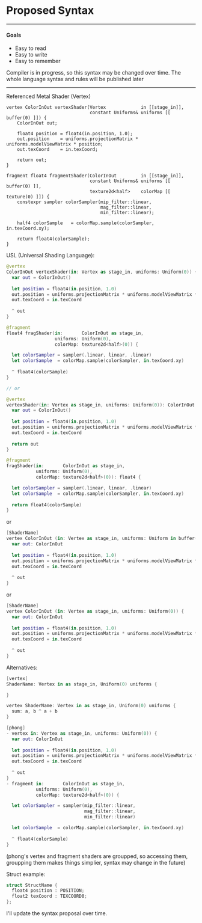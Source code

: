 # Proposed Syntax 

---

#### Goals

* Easy to read
* Easy to write
* Easy to remember

Compiler is in progress, so this syntax may be changed over time. The whole language syntax and rules will be published later

---

Referenced Metal Shader (Vertex)

```metal
vertex ColorInOut vertexShader(Vertex             in [[stage_in]],
                               constant Uniforms& uniforms [[ buffer(0) ]]) {
    ColorInOut out;

    float4 position = float4(in.position, 1.0);
    out.position    = uniforms.projectionMatrix * uniforms.modelViewMatrix * position;
    out.texCoord    = in.texCoord;

    return out;
}

fragment float4 fragmentShader(ColorInOut         in [[stage_in]],
                               constant Uniforms& uniforms [[ buffer(0) ]],
                               texture2d<half>    colorMap [[ texture(0) ]]) {
    constexpr sampler colorSampler(mip_filter::linear,
                                   mag_filter::linear,
                                   min_filter::linear);

    half4 colorSample   = colorMap.sample(colorSampler, in.texCoord.xy);

    return float4(colorSample);
}
```

USL (Universal Shading Language):
```Swift
@vertex 
ColorInOut vertexShader(in: Vertex as stage_in, uniforms: Uniform(0)) {
  var out = ColorInOut()
  
  let position = float4(in.position, 1.0)
  out.position = uniforms.projectionMatrix * uniforms.modelViewMatrix * position
  out.texCoord = in.texCoord
  
  ^ out
}

@fragment 
float4 fragShader(in:       ColorInOut as stage_in,
                  uniforms: Uniform(0),
                  colorMap: texture2d<half>(0)) {

  let colorSampler = sampler(.linear, linear, .linear)
  let colorSample  = colorMap.sample(colorSampler, in.texCoord.xy)
  
  ^ float4(colorSample)
}

// or

@vertex 
vertexShader(in: Vertex as stage_in, uniforms: Uniform(0)): ColorInOut {
  var out = ColorInOut()
  
  let position = float4(in.position, 1.0)
  out.position = uniforms.projectionMatrix * uniforms.modelViewMatrix * position
  out.texCoord = in.texCoord
  
  return out
}

@fragment 
fragShader(in:       ColorInOut as stage_in,
           uniforms: Uniform(0),
           colorMap: texture2d<half>(0)): float4 {

  let colorSampler = sampler(.linear, linear, .linear)
  let colorSample  = colorMap.sample(colorSampler, in.texCoord.xy)
  
  return float4(colorSample)
}
```

or

```Swift
[ShaderName]
vertex ColorInOut (in: Vertex as stage_in, uniforms: Uniform in buffer(0)) {
  var out: ColorInOut
  
  let position = float4(in.position, 1.0)
  out.position = uniforms.projectionMatrix * uniforms.modelViewMatrix * position
  out.texCoord = in.texCoord
  
  ^ out
}
```

or 

```Swift
[ShaderName]
vertex ColorInOut (in: Vertex as stage_in, uniforms: Uniform(0)) {
  var out: ColorInOut
  
  let position = float4(in.position, 1.0)
  out.position = uniforms.projectionMatrix * uniforms.modelViewMatrix * position
  out.texCoord = in.texCoord
  
  ^ out
}
```

Alternatives:

```Swift
[vertex]
ShaderName: Vertex in as stage_in, Uniform(0) uniforms {

}

vertex ShaderName: Vertex in as stage_in, Uniform(0) uniforms {
  sum: a, b ^ a + b
}
```

```Swift
[phong]
- vertex in: Vertex as stage_in, uniforms: Uniform(0)) {
  var out: ColorInOut
  
  let position = float4(in.position, 1.0)
  out.position = uniforms.projectionMatrix * uniforms.modelViewMatrix * position
  out.texCoord = in.texCoord
  
  ^ out
}
- fragment in:       ColorInOut as stage_in,
           uniforms: Uniform(0),
           colorMap: texture2d<half>(0)) {

  let colorSampler = sampler(mip_filter::linear,
                             mag_filter::linear,
                             min_filter::linear)

  let colorSample  = colorMap.sample(colorSampler, in.texCoord.xy)
  
  ^ float4(colorSample)
}

```
(phong's vertex and fragment shaders are groupped, so accessing them, groupping them makes things simplier, syntax may change in the future)

Struct example:

```Swift
struct StructName {
  float4 position : POSITION;
  float2 texCoord : TEXCOORD0;
};
```

I'll update the syntax proposal over time.

